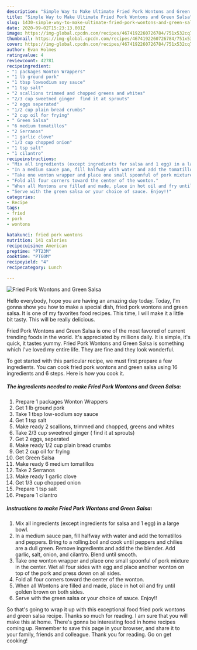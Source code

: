 ```yaml
---
description: "Simple Way to Make Ultimate Fried Pork Wontons and Green Salsa"
title: "Simple Way to Make Ultimate Fried Pork Wontons and Green Salsa"
slug: 1430-simple-way-to-make-ultimate-fried-pork-wontons-and-green-salsa
date: 2020-09-02T15:23:13.001Z
image: https://img-global.cpcdn.com/recipes/4674192260726784/751x532cq70/fried-pork-wontons-and-green-salsa-recipe-main-photo.jpg
thumbnail: https://img-global.cpcdn.com/recipes/4674192260726784/751x532cq70/fried-pork-wontons-and-green-salsa-recipe-main-photo.jpg
cover: https://img-global.cpcdn.com/recipes/4674192260726784/751x532cq70/fried-pork-wontons-and-green-salsa-recipe-main-photo.jpg
author: Evan Holmes
ratingvalue: 4
reviewcount: 42781
recipeingredient:
- "1 packages Wonton Wrappers"
- "1 lb ground pork"
- "1 tbsp lowsodium soy sauce"
- "1 tsp salt"
- "2 scallions trimmed and chopped greens and whites"
- "2/3 cup sweetned ginger  find it at sprouts"
- "2 eggs seperated"
- "1/2 cup plain bread crumbs"
- "2 cup oil for frying"
- " Green Salsa"
- "6 medium tomatillos"
- "2 Serranos"
- "1 garlic clove"
- "1/3 cup chopped onion"
- "1 tsp salt"
- "1 cilantro"
recipeinstructions:
- "Mix all ingredients (except ingredients for salsa and 1 egg) in a large bowl."
- "In a medium sauce pan, fill halfway with water and add the tomatillos and peppers. Bring to a rolling.boil and cook until peppers and chilies are a dull green. Remove ingredients and add the the blender. Add garlic, salt, onion, and cilantro. Blend until smooth."
- "Take one wonton wrapper and place one small spoonful of pork mixture in the center. Wet all four sides with egg and place another wonton on top of the pork and press down on all sides."
- "Fold all four corners toward the center of the wonton."
- "When all Wontons are filled and made, place in hot oil and fry until golden brown on both sides."
- "Serve with the green salsa or your choice of sauce. Enjoy!!"
categories:
- Recipe
tags:
- fried
- pork
- wontons

katakunci: fried pork wontons 
nutrition: 141 calories
recipecuisine: American
preptime: "PT23M"
cooktime: "PT60M"
recipeyield: "4"
recipecategory: Lunch

---
```



![Fried Pork Wontons and Green Salsa](https://img-global.cpcdn.com/recipes/4674192260726784/751x532cq70/fried-pork-wontons-and-green-salsa-recipe-main-photo.jpg)

Hello everybody, hope you are having an amazing day today. Today, I'm gonna show you how to make a special dish, fried pork wontons and green salsa. It is one of my favorites food recipes. This time, I will make it a little bit tasty. This will be really delicious.



Fried Pork Wontons and Green Salsa is one of the most favored of current trending foods in the world. It's appreciated by millions daily. It is simple, it's quick, it tastes yummy. Fried Pork Wontons and Green Salsa is something which I've loved my entire life. They are fine and they look wonderful.


To get started with this particular recipe, we must first prepare a few ingredients. You can cook fried pork wontons and green salsa using 16 ingredients and 6 steps. Here is how you cook it.

<!--inarticleads1-->

##### The ingredients needed to make Fried Pork Wontons and Green Salsa:

1. Prepare 1 packages Wonton Wrappers
1. Get 1 lb ground pork
1. Take 1 tbsp low-sodium soy sauce
1. Get 1 tsp salt
1. Make ready 2 scallions, trimmed and chopped, greens and whites
1. Take 2/3 cup sweetned ginger ( find it at sprouts)
1. Get 2 eggs, seperated
1. Make ready 1/2 cup plain bread crumbs
1. Get 2 cup oil for frying
1. Get  Green Salsa
1. Make ready 6 medium tomatillos
1. Take 2 Serranos
1. Make ready 1 garlic clove
1. Get 1/3 cup chopped onion
1. Prepare 1 tsp salt
1. Prepare 1 cilantro




<!--inarticleads2-->

##### Instructions to make Fried Pork Wontons and Green Salsa:

1. Mix all ingredients (except ingredients for salsa and 1 egg) in a large bowl.
1. In a medium sauce pan, fill halfway with water and add the tomatillos and peppers. Bring to a rolling.boil and cook until peppers and chilies are a dull green. Remove ingredients and add the the blender. Add garlic, salt, onion, and cilantro. Blend until smooth.
1. Take one wonton wrapper and place one small spoonful of pork mixture in the center. Wet all four sides with egg and place another wonton on top of the pork and press down on all sides.
1. Fold all four corners toward the center of the wonton.
1. When all Wontons are filled and made, place in hot oil and fry until golden brown on both sides.
1. Serve with the green salsa or your choice of sauce. Enjoy!!




So that's going to wrap it up with this exceptional food fried pork wontons and green salsa recipe. Thanks so much for reading. I am sure that you will make this at home. There's gonna be interesting food in home recipes coming up. Remember to save this page in your browser, and share it to your family, friends and colleague. Thank you for reading. Go on get cooking!
